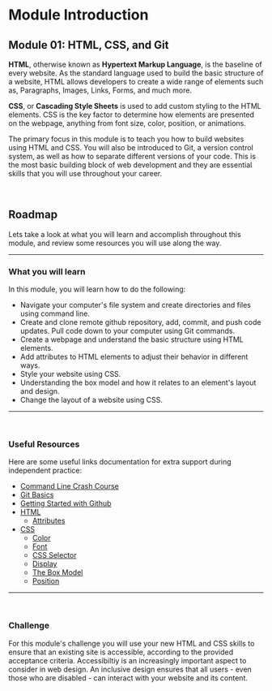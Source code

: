 # Module Introduction
## Module 01: HTML, CSS, and Git
**HTML**, otherwise known as **Hypertext Markup Language**, is the baseline of every website. As the standard language used to build the basic structure of a website, HTML allows developers to create a wide range of elements such as, Paragraphs, Images, Links, Forms, and much more.

**CSS**, or **Cascading Style Sheets** is used to add custom styling to the HTML elements. CSS is the key factor to determine how elements are presented on the webpage, anything from font size, color, position, or animations.

The primary focus in this module is to teach you how to build websites using HTML and CSS. You will also be introduced to Git, a version control system, as well as how to separate different versions of your code. This is the most basic building block of web development and they are essential skills that you will use throughout your career.
<p>&nbsp;</p>

## Roadmap
Lets take a look at what you will learn and accomplish throughout this module, and review some resources you will use along the way.
***

### **What you will learn**

In this module, you will learn how to do the following:

* Navigate your computer's file system and create directories and files using command line.
* Create and clone remote github repository, add, commit, and push code updates. Pull code down to your computer using Git commands.
* Create a webpage and understand the basic structure using HTML elements.
* Add attributes to HTML elements to adjust their behavior in different ways.
* Style your website using CSS.
* Understanding the box model and how it relates to an element's layout and design.
* Change the layout of a website using CSS.
***
<p>&nbsp;</p>

### **Useful Resources**
Here are some useful links documentation for extra support during independent practice:

* [Command Line Crash Course](https://developer.mozilla.org/en-US/docs/Learn/Tools_and_testing/Understanding_client-side_tools/Command_line#basic_built-in_terminal_commands)
* [Git Basics](https://www.atlassian.com/git)
* [Getting Started with Github](https://docs.github.com/en/get-started/quickstart/hello-world)
* [HTML](https://developer.mozilla.org/en-US/docs/Web/HTML)
    * [Attributes](https://developer.mozilla.org/en-US/docs/Glossary/Attribute)
* [CSS](https://developer.mozilla.org/en-US/docs/Web/CSS)
    * [Color](https://developer.mozilla.org/en-US/docs/Web/CSS/color)
    * [Font](https://developer.mozilla.org/en-US/docs/Web/CSS/font)
    * [CSS Selector](https://developer.mozilla.org/en-US/docs/Glossary/CSS_Selector)
    * [Display](https://developer.mozilla.org/en-US/docs/Web/CSS/display)
    * [The Box Model](https://developer.mozilla.org/en-US/docs/Learn/CSS/Building_blocks/The_box_model)
    * [Position](https://developer.mozilla.org/en-US/docs/Web/CSS/position)
***
<p>&nbsp;</p>

### **Challenge**
For this module's challenge you will use your new HTML and CSS skills to ensure that an existing site is accessible, according to the provided acceptance criteria. Accessibiltiy is an increasingly important aspect to consider in web design. An inclusive design ensures that all users - even those who are disabled - can interact with your website and its content.
<p>&nbsp;</p>


